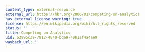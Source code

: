 ```yaml
---
content_type: external-resource
external_url: https://hbr.org/2006/01/competing-on-analytics
has_external_license_warning: true
license: https://en.wikipedia.org/wiki/All_rights_reserved
status: ''
title: Competing on Analytics
uid: 63895c39-7912-4840-bda9-49b1af4a4ae9
wayback_url: ''
---
```

